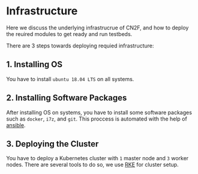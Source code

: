 # Infrastructure

Here we discuss the underlying infrastrucrue of CN2F, and how to deploy the reuired modules to get ready and run testbeds.

There are 3 steps towards deploying requied infrastructure:

## 1. Installing OS
You have to install `ubuntu 18.04 LTS` on all systems.

## 2. Installing Software Packages
After installing OS on systems, you have to install some software packages such as `docker`, `i7z`, and `git`. This proccess is automated with the help of [ansible](./Ansible/).

## 3. Deploying the Cluster
You have to deploy a Kubernetes cluster with `1` master node and `3` worker nodes. There are several tools to do so, we use [RKE](./Cluster/) for cluster setup.

